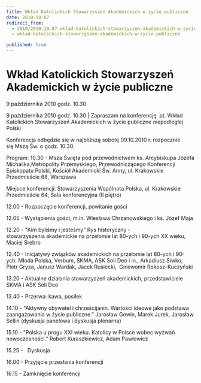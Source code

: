 ```yaml
---
title: Wkład Katolickich Stowarzyszeń Akademickich w życie publiczne
date: 2010-10-07
redirect_from: 
  - 2010/2010.10.07-wklad-katolickich-stowarzyszen-akademickich-w-zycie-publiczne
  - wklad-katolickich-stowarzyszen-akademickich-w-zycie-publiczne

published: true
---
```




# Wkład Katolickich Stowarzyszeń Akademickich w życie publiczne

<time>9 października 2010 godz. 10.30</time>

9 października 2010 godz. 10.30 | 
Zapraszam na konferencję&nbsp; pt. Wkład Katolickich Stowarzyszeń Akademickich w życie publiczne niepodległej Polski 

Konferencja odbędzie się w najbliższą sobotę 09.10.2010 r. rozpocznie się&nbsp;Mszą Św. o godz. 10.30.

Program:
10.30 - Msza Święta pod przewodnictwem ks. Arcybiskupa Józefa Michalika,Metropolity Przemyskiego, Przewodniczącego Konferencji Episkopatu Polski, Kościół Akademicki Św. Anny, ul. Krakowskie Przedmieście 68, Warszawa

Miejsce konferencji: Stowarzyszenia Wspólnota Polska, ul. Krakowskie Przedmieście 64, Sala konferencyjna (II piętro)

12.00 - Rozpoczęcie konferencji, powitanie gości

12.05 - Wystąpienia gości, m.in. Wiesława Chrzanowskiego i ks. Józef Maja

12.20 - "Kim byliśmy i jesteśmy" Rys historyczny - stowarzyszenia&nbsp;akademickie na przełomie lat 80-ych i 90-ych XX wieku, Maciej Srebro

12.40 - Inicjatywy związków akademickich na przełomie lat 80-ych i 90-ych:
Młoda Polska, Verbum, SKMA, ASK Soli Deo i in., Arkadiusz Siwko, Piotr Gryza, Janusz Wardak, Jacek Rusiecki,&nbsp; Gniewomir Rokosz-Kuczyński

13.20 - Aktualne działania stowarzyszeń akademickich, przedstawiciele SKMA i ASK Soli Deo 

13.40 - Przerwa: kawa, posiłek

14.10 - "Aktywny obywatel i chrześcijanin. Wartości ideowe jako podstawa zaangażowania w życie publiczne." Jarosław Gowin, Marek Jurek, Jarosław Sellin (dyskusja panelowa i dyskusja plenarna)

15.10 - "Polska u progu XXI wieku. Katolicy w Polsce wobec wyzwań nowoczesności."
Robert Kuraszkiewicz, Adam Pawłowicz 

15.25 -
&nbsp; Dyskusja

16.00 - Przyjęcie przesłania konferencji

16.15 - Zamknięcie konferencji

<!--CONTENT FROM OLD SERVER (jos before 2013): 9 października 2010 godz. 10.30 | 
Zapraszam na konferencję&nbsp; pt. Wkład Katolickich Stowarzyszeń Akademickich w życie publiczne niepodległej Polski 

Konferencja odbędzie się w najbliższą sobotę 09.10.2010 r. rozpocznie się&nbsp;Mszą Św. o godz. 10.30.

Program:
10.30 - Msza Święta pod przewodnictwem ks. Arcybiskupa Józefa Michalika,Metropolity Przemyskiego, Przewodniczącego Konferencji Episkopatu Polski, Kościół Akademicki Św. Anny, ul. Krakowskie Przedmieście 68, Warszawa

Miejsce konferencji: Stowarzyszenia Wspólnota Polska, ul. Krakowskie Przedmieście 64, Sala konferencyjna (II piętro)

12.00 - Rozpoczęcie konferencji, powitanie gości

12.05 - Wystąpienia gości, m.in. Wiesława Chrzanowskiego i ks. Józef Maja

12.20 - "Kim byliśmy i jesteśmy" Rys historyczny - stowarzyszenia&nbsp;akademickie na przełomie lat 80-ych i 90-ych XX wieku, Maciej Srebro

12.40 - Inicjatywy związków akademickich na przełomie lat 80-ych i 90-ych:
Młoda Polska, Verbum, SKMA, ASK Soli Deo i in., Arkadiusz Siwko, Piotr Gryza, Janusz Wardak, Jacek Rusiecki,&nbsp; Gniewomir Rokosz-Kuczyński

13.20 - Aktualne działania stowarzyszeń akademickich, przedstawiciele SKMA i ASK Soli Deo 

13.40 - Przerwa: kawa, posiłek

14.10 - "Aktywny obywatel i chrześcijanin. Wartości ideowe jako podstawa zaangażowania w życie publiczne." Jarosław Gowin, Marek Jurek, Jarosław Sellin (dyskusja panelowa i dyskusja plenarna)

15.10 - "Polska u progu XXI wieku. Katolicy w Polsce wobec wyzwań nowoczesności."
Robert Kuraszkiewicz, Adam Pawłowicz 

15.25 -&nbsp; Dyskusja

16.00 - Przyjęcie przesłania konferencji

16.15 - Zamknięcie konferencji          
-->

<!--{{json:{"created_date":"2010-10-07 20:12:27","publish_down":"0000-00-00 00:00:00","id":"960"}}}-->